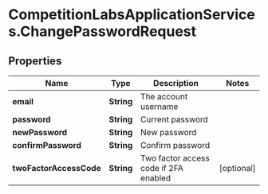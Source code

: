# CompetitionLabsApplicationServices.ChangePasswordRequest

## Properties

Name | Type | Description | Notes
------------ | ------------- | ------------- | -------------
**email** | **String** | The account username | 
**password** | **String** | Current password | 
**newPassword** | **String** | New password | 
**confirmPassword** | **String** | Confirm password | 
**twoFactorAccessCode** | **String** | Two factor access code if 2FA enabled | [optional] 


